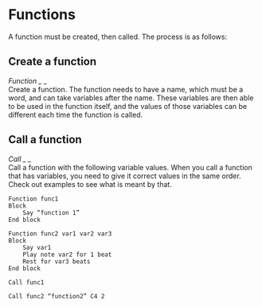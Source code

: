 # Functions
A function must be created, then called. The process is as follows: 

## Create a function
*Function _ _*  
Create a function. The function needs to have a name, which must be a word, and can take variables after the name. These variables are then able to be used in the function itself, and the values of those variables can be different each time the function is called.

## Call a function 
*Call _ _*  
Call a function with the following variable values. When you call a function that has variables, you need to give it correct values in the same order. Check out examples to see what is meant by that.

```
Function func1
Block
    Say “function 1”
End block

Function func2 var1 var2 var3
Block
    Say var1
    Play note var2 for 1 beat
    Rest for var3 beats
End block

Call func1

Call func2 “function2” C4 2
```